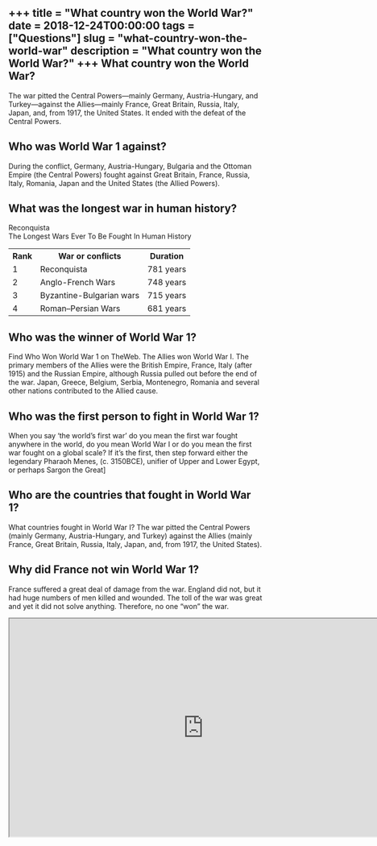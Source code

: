+++
title = "What country won the World War?"
date = 2018-12-24T00:00:00
tags = ["Questions"]
slug = "what-country-won-the-world-war"
description = "What country won the World War?"
+++
What country won the World War?
-------------------------------

The war pitted the Central Powers—mainly Germany, Austria-Hungary, and Turkey—against the Allies—mainly France, Great Britain, Russia, Italy, Japan, and, from 1917, the United States. It ended with the defeat of the Central Powers.

Who was World War 1 against?
----------------------------

During the conflict, Germany, Austria-Hungary, Bulgaria and the Ottoman Empire (the Central Powers) fought against Great Britain, France, Russia, Italy, Romania, Japan and the United States (the Allied Powers).

What was the longest war in human history?
------------------------------------------

Reconquista  
The Longest Wars Ever To Be Fought In Human History

<table><tr><th>Rank</th><th>War or conflicts</th><th>Duration</th></tr><tr><td>1</td><td>Reconquista</td><td>781 years</td></tr><tr><td>2</td><td>Anglo-French Wars</td><td>748 years</td></tr><tr><td>3</td><td>Byzantine-Bulgarian wars</td><td>715 years</td></tr><tr><td>4</td><td>Roman–Persian Wars</td><td>681 years</td></tr></table>

Who was the winner of World War 1?
----------------------------------

Find Who Won World War 1 on TheWeb. The Allies won World War I. The primary members of the Allies were the British Empire, France, Italy (after 1915) and the Russian Empire, although Russia pulled out before the end of the war. Japan, Greece, Belgium, Serbia, Montenegro, Romania and several other nations contributed to the Allied cause.

Who was the first person to fight in World War 1?
-------------------------------------------------

When you say ‘the world’s first war’ do you mean the first war fought anywhere in the world, do you mean World War I or do you mean the first war fought on a global scale? If it’s the first, then step forward either the legendary Pharaoh Menes, (c. 3150BCE), unifier of Upper and Lower Egypt, or perhaps Sargon the Great\]

Who are the countries that fought in World War 1?
-------------------------------------------------

What countries fought in World War I? The war pitted the Central Powers (mainly Germany, Austria-Hungary, and Turkey) against the Allies (mainly France, Great Britain, Russia, Italy, Japan, and, from 1917, the United States).

Why did France not win World War 1?
-----------------------------------

France suffered a great deal of damage from the war. England did not, but it had huge numbers of men killed and wounded. The toll of the war was great and yet it did not solve anything. Therefore, no one “won” the war.

<iframe allow="accelerometer; autoplay; clipboard-write; encrypted-media; gyroscope; picture-in-picture" allowfullscreen="" class="__youtube_prefs__  epyt-is-override  no-lazyload" data-no-lazy="1" data-origheight="433" data-origwidth="770" data-skipgform_ajax_framebjll="" height="433" id="_ytid_17056" loading="lazy" src="https://www.youtube.com/embed/soFhWkxSZAY?enablejsapi=1&autoplay=0&cc_load_policy=0&cc_lang_pref=&iv_load_policy=1&loop=0&modestbranding=0&rel=1&fs=1&playsinline=0&autohide=2&theme=dark&color=red&controls=1&" title="YouTube player" width="770"></iframe>